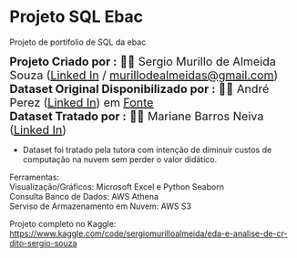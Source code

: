 # Projeto SQL Ebac
 Projeto de portifolio de SQL da ebac

<span style="font-size:20px;"> **Projeto Criado por :** 👨‍💻 Sergio Murillo de Almeida Souza  ([Linked In](https://www.linkedin.com/in/sergioalmeidas/) / murillodealmeidas@gmail.com) <br>
<span style="font-size:20px;"> **Dataset Original Disponibilizado por :** 👨‍🏫 André Perez ([Linked In](https://www.linkedin.com/in/andremarcosperez/)) em [Fonte](https://github.com/andre-marcos-perez/ebac-course-utils)<br>
<span style="font-size:20px;"> **Dataset Tratado por :** 👩‍🏫 Mariane Barros Neiva ([Linked In](https://www.linkedin.com/in/mariane-neiva/)) <br>

* Dataset foi tratado pela tutora com intenção de diminuir custos de computação na nuvem sem perder o valor didático.<br>

Ferramentas:<br>
Visualização/Gráficos: Microsoft Excel e Python Seaborn <br>
Consulta Banco de Dados: AWS Athena <br>
Serviso de Armazenamento em Nuvem: AWS S3 <br>

Projeto completo no Kaggle:<br>
https://www.kaggle.com/code/sergiomurilloalmeida/eda-e-analise-de-cr-dito-sergio-souza
